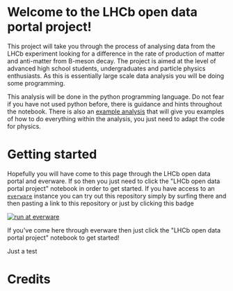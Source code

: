 # Welcome to the LHCb open data portal project!

This project will take you through the process of analysing data from the LHCb experiment
looking for a difference in the rate of production of matter and anti-matter from B-meson decay. 
The project is aimed at the level of advanced high school students, undergraduates and particle
physics enthusiasts. As this is essentially large scale data analysis you will be doing
some programming. 

This analysis will be done in the python programming language. Do not fear
if you have not used python before, there is guidance and hints throughout
the notebook. There is also an [example analysis](https://github.com/lhcb/opendata-project/blob/master/Example-Analysis.ipynb) that will give you examples
of how to do everything within the analysis, you just need to adapt the code for physics.

# Getting started
Hopefully you will have come to this page through the LHCb open data portal and everware.
If so then you just need to click the "LHCb open data portal project" notebook in order
to get started. If you have access to an [`everware`](https://github.com/everware/everware) instance
you can try out this repository simply by surfing there and then pasting
a link to this repository or just by clicking this badge

[![run at everware](https://img.shields.io/badge/run%20me-@everware-blue.svg?style=flat)](https://everware.rep.school.yandex.net/hub/oauth_login?repourl=https://github.com/lhcb/opendata-project.git)


If you've come here through everware then just click the "LHCb open data portal project"
notebook to get started! 


Just a test




# Credits



